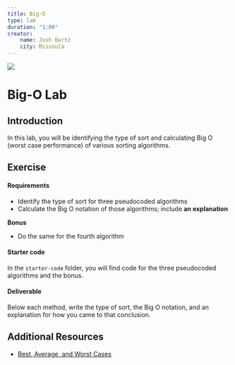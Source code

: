```yaml
---
title: Big-O
type: lab
duration: "1:00"
creator:
    name: Josh Bartz
    city: Missoula
---
```


![](https://ga-dash.s3.amazonaws.com/production/assets/logo-9f88ae6c9c3871690e33280fcf557f33.png)

# Big-O Lab

## Introduction


In this lab, you will be identifying the type of sort and calculating Big O (worst case performance) of various sorting algorithms.

## Exercise

#### Requirements

- Identify the type of sort for three pseudocoded algorithms
- Calculate the Big O notation of those algorithms; include **an explanation**

**Bonus**

- Do the same for the fourth algorithm


#### Starter code

In the `starter-code` folder, you will find code for the three pseudocoded algorithms and the bonus.

#### Deliverable

Below each method, write the type of sort, the Big O notation, and an explanation for how you came to that conclusion.

## Additional Resources

- [Best, Average, and Worst Cases](http://bigocheatsheet.com/)

